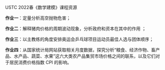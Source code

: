 USTC 2022春《数学建模》课程资源

**作业一**：定量分析高空抛物危害；

**作业二**：解释猪肉价格的周期波动现象，分析政府和资本在其中的作用 ；

**作业三**：以主教练的角度安排奥运会乒乓球项目运动员最佳人选与团体顺序；

**作业四**：从国家统计局网站获取相关月度数据，探究分析“粮食、经济作物、畜产品、水产品、蔬菜、水果”这六大类农产品集贸市场价格之间的联系，以及它们对于居民消费价格指数 CPI 的影响。  